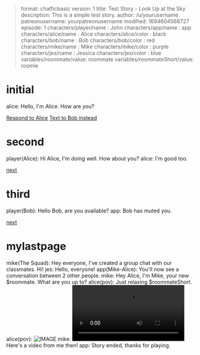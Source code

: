 > format: chatficbasic
> version: 1
> title: Test Story - Look Up at the Sky
> description: This is a simple test story.
> author: /u/yourusername
> patreonusername: yourpatreonusername
> modified: 1694604568727
> episode: 1
> characters/player/name : John
> characters/app/name : app
> characters/alice/name : Alice
> characters/alice/color : black
> characters/bob/name : Bob
> characters/bob/color : red
> characters/mike/name : Mike
> characters/mike/color : purple
> characters/jes/name : Jessica
> characters/jes/color : blue
> variables/roommate/value: roommate
> variables/roommateShort/value: roomie

# initial
alice:  Hello, I'm Alice. How are you?

[Respond to Alice](#second)
[Text to Bob instead](#third)

# second
player(Alice):  Hi Alice, I'm doing well. How about you?
alice:  I'm good too.

[next](#mylastpage)

# third
player(Bob):  Hello Bob, are you available?
app:  Bob has muted you.

[next](#mylastpage)

# mylastpage
mike(The Squad):  Hey everyone, I've created a group chat with our classmates. Hi!
jes:  Hello, everyone!
app(Mike-Alice):  You'll now see a conversation between 2 other people.
mike:  Hey Alice, I'm Mike, your new $roommate. What are you up to?
alice(pov):  Just relaxing $roommateShort.
alice(pov):  ![IMAGE](media/alice1.jpg)
mike:  ![VIDEO](media/chilling.mp4) Here's a video from me then!
app:  Story ended, thanks for playing.

